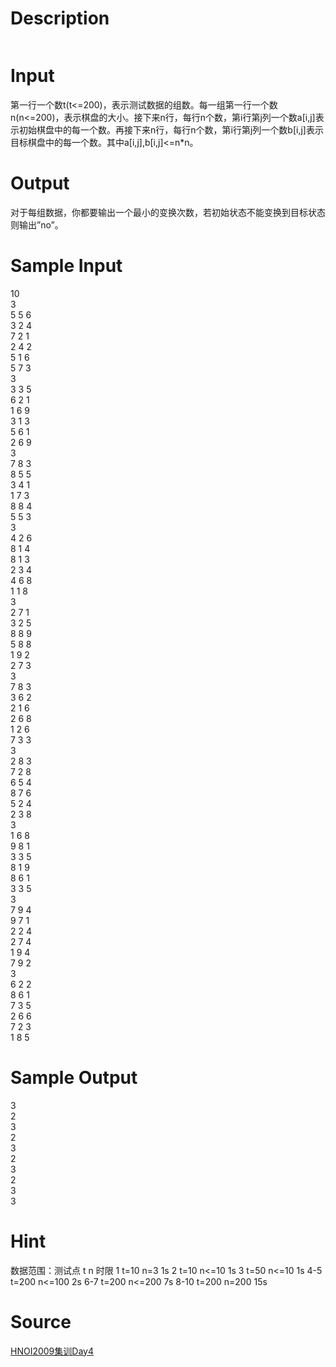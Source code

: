 
# Description

<div class="content"><p><img border="0" alt="" src="/source/bzoj/1548/img/aHR0cHM6Ly9seWRzeS5jb20vSnVkZ2VPbmxpbmUvaW1hZ2VzLzE1NDguanBn.jpg"/></p></div>

# Input

<div class="content"><p>第一行一个数t(t&lt;=200)，表示测试数据的组数。每一组第一行一个数n(n&lt;=200)，表示棋盘的大小。接下来n行，每行n个数，第i行第j列一个数a[i,j]表示初始棋盘中的每一个数。再接下来n行，每行n个数，第i行第j列一个数b[i,j]表示目标棋盘中的每一个数。其中a[i,j],b[i,j]&lt;=n*n。</p></div>

# Output

<div class="content"><p>对于每组数据，你都要输出一个最小的变换次数，若初始状态不能变换到目标状态则输出”no”。</p></div>

# Sample Input

<div class="content"><span class="sampledata">10<br/>
3<br/>
5 5 6 <br/>
3 2 4 <br/>
7 2 1 <br/>
2 4 2 <br/>
5 1 6 <br/>
5 7 3 <br/>
3<br/>
3 3 5 <br/>
6 2 1 <br/>
1 6 9 <br/>
3 1 3 <br/>
5 6 1 <br/>
2 6 9 <br/>
3<br/>
7 8 3 <br/>
8 5 5 <br/>
3 4 1 <br/>
1 7 3 <br/>
8 8 4 <br/>
5 5 3 <br/>
3<br/>
4 2 6 <br/>
8 1 4 <br/>
8 1 3 <br/>
2 3 4 <br/>
4 6 8 <br/>
1 1 8 <br/>
3<br/>
2 7 1 <br/>
3 2 5 <br/>
8 8 9 <br/>
5 8 8 <br/>
1 9 2 <br/>
2 7 3 <br/>
3<br/>
7 8 3 <br/>
3 6 2 <br/>
2 1 6 <br/>
2 6 8 <br/>
1 2 6 <br/>
7 3 3 <br/>
3<br/>
2 8 3 <br/>
7 2 8 <br/>
6 5 4 <br/>
8 7 6 <br/>
5 2 4 <br/>
2 3 8 <br/>
3<br/>
1 6 8 <br/>
9 8 1 <br/>
3 3 5 <br/>
8 1 9 <br/>
8 6 1 <br/>
3 3 5 <br/>
3<br/>
7 9 4 <br/>
9 7 1 <br/>
2 2 4 <br/>
2 7 4 <br/>
1 9 4 <br/>
7 9 2 <br/>
3<br/>
6 2 2 <br/>
8 6 1 <br/>
7 3 5 <br/>
2 6 6 <br/>
7 2 3 <br/>
1 8 5 <br/>
</span></div>

# Sample Output

<div class="content"><span class="sampledata">3<br/>
2<br/>
3<br/>
2<br/>
3<br/>
2<br/>
3<br/>
2<br/>
3<br/>
3<br/>
</span></div>

# Hint

<div class="content"><p></p><p>数据范围：测试点 t n 时限 1 t=10 n=3 1s 2 t=10 n&lt;=10 1s 3 t=50 n&lt;=10 1s 4-5 t=200 n&lt;=100 2s 6-7 t=200 n&lt;=200 7s 8-10 t=200 n=200 15s</p><p></p></div>

# Source

<div class="content"><p><a href="problemset.php?search=HNOI2009集训Day4">HNOI2009集训Day4</a></p></div>

